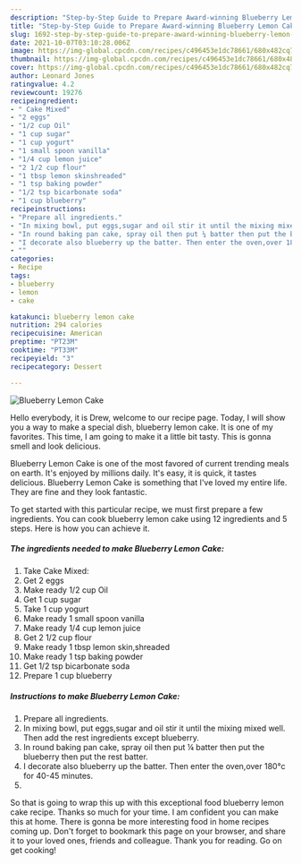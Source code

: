 ```yaml
---
description: "Step-by-Step Guide to Prepare Award-winning Blueberry Lemon Cake"
title: "Step-by-Step Guide to Prepare Award-winning Blueberry Lemon Cake"
slug: 1692-step-by-step-guide-to-prepare-award-winning-blueberry-lemon-cake
date: 2021-10-07T03:10:28.006Z
image: https://img-global.cpcdn.com/recipes/c496453e1dc78661/680x482cq70/blueberry-lemon-cake-recipe-main-photo.jpg
thumbnail: https://img-global.cpcdn.com/recipes/c496453e1dc78661/680x482cq70/blueberry-lemon-cake-recipe-main-photo.jpg
cover: https://img-global.cpcdn.com/recipes/c496453e1dc78661/680x482cq70/blueberry-lemon-cake-recipe-main-photo.jpg
author: Leonard Jones
ratingvalue: 4.2
reviewcount: 19276
recipeingredient:
- " Cake Mixed"
- "2 eggs"
- "1/2 cup Oil"
- "1 cup sugar"
- "1 cup yogurt"
- "1 small spoon vanilla"
- "1/4 cup lemon juice"
- "2 1/2 cup flour"
- "1 tbsp lemon skinshreaded"
- "1 tsp baking powder"
- "1/2 tsp bicarbonate soda"
- "1 cup blueberry"
recipeinstructions:
- "Prepare all ingredients."
- "In mixing bowl, put eggs,sugar and oil stir it until the mixing mixed well. Then add the rest ingredients except blueberry."
- "In round baking pan cake, spray oil then put ¼ batter then put the blueberry then put the rest batter."
- "I decorate also blueberry up the batter. Then enter the oven,over 180°c for 40-45 minutes."
- ""
categories:
- Recipe
tags:
- blueberry
- lemon
- cake

katakunci: blueberry lemon cake 
nutrition: 294 calories
recipecuisine: American
preptime: "PT23M"
cooktime: "PT33M"
recipeyield: "3"
recipecategory: Dessert

---
```



![Blueberry Lemon Cake](https://img-global.cpcdn.com/recipes/c496453e1dc78661/680x482cq70/blueberry-lemon-cake-recipe-main-photo.jpg)

Hello everybody, it is Drew, welcome to our recipe page. Today, I will show you a way to make a special dish, blueberry lemon cake. It is one of my favorites. This time, I am going to make it a little bit tasty. This is gonna smell and look delicious.

Blueberry Lemon Cake is one of the most favored of current trending meals on earth. It's enjoyed by millions daily. It's easy, it is quick, it tastes delicious. Blueberry Lemon Cake is something that I've loved my entire life. They are fine and they look fantastic.




To get started with this particular recipe, we must first prepare a few ingredients. You can cook blueberry lemon cake using 12 ingredients and 5 steps. Here is how you can achieve it.

<!--inarticleads1-->

##### The ingredients needed to make Blueberry Lemon Cake:

1. Take  Cake Mixed:
1. Get 2 eggs
1. Make ready 1/2 cup Oil
1. Get 1 cup sugar
1. Take 1 cup yogurt
1. Make ready 1 small spoon vanilla
1. Make ready 1/4 cup lemon juice
1. Get 2 1/2 cup flour
1. Make ready 1 tbsp lemon skin,shreaded
1. Make ready 1 tsp baking powder
1. Get 1/2 tsp bicarbonate soda
1. Prepare 1 cup blueberry




<!--inarticleads2-->

##### Instructions to make Blueberry Lemon Cake:

1. Prepare all ingredients.
1. In mixing bowl, put eggs,sugar and oil stir it until the mixing mixed well. Then add the rest ingredients except blueberry.
1. In round baking pan cake, spray oil then put ¼ batter then put the blueberry then put the rest batter.
1. I decorate also blueberry up the batter. Then enter the oven,over 180°c for 40-45 minutes.
1. 




So that is going to wrap this up with this exceptional food blueberry lemon cake recipe. Thanks so much for your time. I am confident you can make this at home. There is gonna be more interesting food in home recipes coming up. Don't forget to bookmark this page on your browser, and share it to your loved ones, friends and colleague. Thank you for reading. Go on get cooking!
